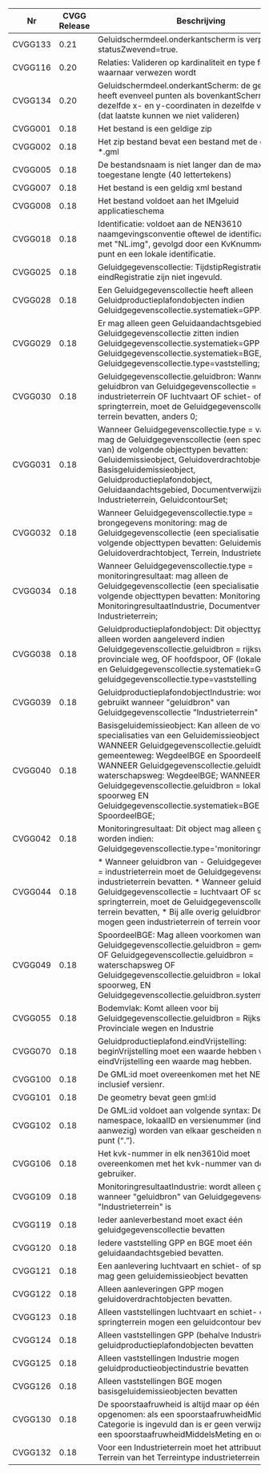 |Nr      |CVGG Release|Beschrijving                                                                                                                                                                                                                                                                                                                                                                                |
|--------|------------|--------------------------------------------------------------------------------------------------------------------------------------------------------------------------------------------------------------------------------------------------------------------------------------------------------------------------------------------------------------------------------------------|
|CVGG133 |0.21        |Geluidschermdeel.onderkantscherm is verplicht indien statusZwevend=true.                                                                                                                                                                                                                                                                                                                 |
|CVGG116 |0.20        |Relaties: Valideren op kardinaliteit en type feature waarnaar verwezen wordt                                                                                                                                                                                                                                                                                                                |
|CVGG134 |0.20        |Geluidschermdeel.onderkant­Scherm: de geometrie heeft evenveel punten als bovenkant­Scherm met dezelfde x- en y-coordinaten in dezelfde volgorde. (dat laatste kunnen we niet valideren)                                                                                                                                                                                                    |
|CVGG001 |0.18        |Het bestand is een geldige zip                                                                                                                                                                                                                                                                                                                                                              |
|CVGG002 |0.18        |Het zip bestand bevat een bestand met de extensie *.gml                                                                                                                                                                                                                                                                                                                                     |
|CVGG005 |0.18        |De bestandsnaam is niet langer dan de maximale toegestane lengte (40 lettertekens)                                                                                                                                                                                                                                                                                                          |
|CVGG007 |0.18        |Het bestand is een geldig xml bestand                                                                                                                                                                                                                                                                                                                                                       |
|CVGG008 |0.18        |Het bestand voldoet aan het IMgeluid applicatieschema                                                                                                                                                                                                                                                                                                                                       |
|CVGG018 |0.18        |Identificatie: voldoet aan de NEN3610 naamgevingsconventie oftewel de identificatie begint met "NL.img", gevolgd door een KvKnummer, een punt en een lokale identificatie.                                                                                                                                                                                                                  |
|CVGG025 |0.18        |Geluidgegevenscollectie: TijdstipRegistratie en eindRegistratie zijn niet ingevuld.                                                                                                                                                                                                                                                                                                         |
|CVGG028 |0.18        |Een Geluidgegevenscollectie heeft alleen Geluidproductieplafondobjecten indien Geluidgegevenscollectie.systematiek=GPP.                                                                                                                                                                                                                                                                     |
|CVGG029 |0.18        |Er mag alleen geen Geluidaandachtsgebied in een Geluidgegevenscollectie zitten indien Geluidgegevenscollectie.systematiek=GPP of Geluidgegevenscollectie.systematiek=BGE, EN het Geluidgegevenscollectie.type=vaststelling;                                                                                                                                                                 |
|CVGG030 |0.18        |Geluidgegevenscollectie.geluidbron: Wanneer geluidbron van Geluidgegevenscollectie = industrieterrein OF luchtvaart OF schiet- of springterrein, moet de Geluidgegevenscollectie 1 terrein bevatten, anders 0;                                                                                                                                                                              |
|CVGG031 |0.18        |Wanneer Geluidgegevenscollectie.type = vaststelling: mag de Geluidgegevenscollectie (een specialisatie van) de volgende objecttypen bevatten: Geluidemissieobject, Geluidoverdrachtobject, Basisgeluidemissieobject, Geluidproductieplafondobject, Geluidaandachtsgebied, Documentverwijzing,  Terrein, Industrieterrein, GeluidcontourSet;                                                 |
|CVGG032 |0.18        |Wanneer Geluidgegevenscollectie.type = brongegevens monitoring: mag de Geluidgegevenscollectie (een specialisatie van) de volgende objecttypen bevatten: Geluidemissieobject, Geluidoverdrachtobject, Terrein, Industrieterrein;                                                                                                                                                            |
|CVGG034 |0.18        |Wanneer Geluidgegevenscollectie.type = monitoringresultaat: mag alleen de Geluidgegevenscollectie (een specialisatie van) de volgende objecttypen bevatten: Monitoringresultaat, MonitoringresultaatIndustrie,  Documentverwijzing,  Industrieterrein;                                                                                                                                      |
|CVGG038 |0.18        |Geluidproductieplafondobject: Dit objecttype kan alleen worden aangeleverd indien Geluidgegevenscollectie.geluidbron = rijksweg, OF provinciale weg, OF hoofdspoor, OF (lokale spoorweg en Geluidgegevenscollectie.systematiek=GPP ); EN geluidgegevenscollectie.type=vaststelling                                                                                                          |
|CVGG039 |0.18        |GeluidproductieplafondobjectIndustrie: wordt alleen gebruikt wanneer "geluidbron" van Geluidgegevenscollectie "Industrieterrein" is                                                                                                                                                                                                                                                         |
|CVGG040 |0.18        |Basisgeluidemissieobject: Kan alleen de volgende specialisaties van een Geluidemissieobject bevatten: WANNEER Geluidgegevenscollectie.geluidbron = gemeenteweg: WegdeelBGE en SpoordeelBGE; WANNEER Geluidgegevenscollectie.geluidbron = waterschapsweg: WegdeelBGE; WANNEER Geluidgegevenscollectie.geluidbron = lokale spoorweg EN Geluidgegevenscollectie.systematiek=BGE : SpoordeelBGE;|
|CVGG042 |0.18        |Monitoringresultaat: Dit object mag alleen gebruikt worden indien: Geluidgegevenscollectie.type='monitoringresultaat'.                                                                                                                                                                                                                                                                      |
|CVGG044 |0.18        |* Wanneer geluidbron van -  Geluidgegevenscollectie = industrieterrein moet de Geluidgegevenscollectie 1 industrieterrein bevatten.  * Wanneer geluidbron van Geluidgegevenscollectie = luchtvaart OF schiet- of springterrein, moet de Geluidgegevenscollectie 1 terrein bevatten,  * Bij alle overig geluidbronnen mogen geen industrieterrein of terrein voorkomen                       |
|CVGG049 |0.18        |SpoordeelBGE: Mag alleen voorkomen wanneer: Geluidgegevenscollectie.geluidbron = gemeenteweg OF Geluidgegevenscollectie.geluidbron = waterschapsweg OF Geluidgegevenscollectie.geluidbron = lokale spoorweg, EN Geluidgegevenscollectie.geluidbron.systematiek=BGE;                                                                                                                         |
|CVGG055 |0.18        |Bodemvlak: Komt alleen voor bij Geluidgegevenscollectie.geluidbron = Rijkswegen, Provinciale wegen en Industrie                                                                                                                                                                                                                                                                             |
|CVGG070 |0.18        |Geluidproductieplafond.eindVrijstelling: beginVrijstelling moet een waarde hebben voordat eindVrijstelling een waarde mag hebben.                                                                                                                                                                                                                                                           |
|CVGG100 |0.18        |De GML:id moet overeenkomen met het NEN3610ID inclusief versienr.                                                                                                                                                                                                                                                                                                                           |
|CVGG101 |0.18        |De geometry bevat geen gml:id                                                                                                                                                                                                                                                                                                                                                               |
|CVGG102 |0.18        |De GML:id voldoet aan volgende syntax: De  namespace, lokaalID en versienummer (indien aanwezig) worden van elkaar gescheiden met een punt (“.”).                                                                                                                                                                                                                                           |
|CVGG106 |0.18        |Het kvk-nummer in elk nen3610id moet overeenkomen met het kvk-nummer van de gebruiker.                                                                                                                                                                                                                                                                                                      |
|CVGG109 |0.18        |MonitoringresultaatIndustrie:  wordt alleen gebruikt wanneer "geluidbron" van Geluidgegevenscollectie "Industrieterrein" is                                                                                                                                                                                                                                                                 |
|CVGG119 |0.18        |Ieder aanleverbestand moet exact één geluidgegevenscollectie bevatten                                                                                                                                                                                                                                                                                                                       |
|CVGG120 |0.18        |Iedere vaststelling GPP en BGE moet één geluidaandachtsgebied bevatten.                                                                                                                                                                                                                                                                                                                     |
|CVGG121 |0.18        |Een aanlevering luchtvaart en schiet- of springterrein mag geen geluidemissieobject bevatten                                                                                                                                                                                                                                                                                                |
|CVGG122 |0.18        |Alleen aanleveringen GPP mogen geluidoverdrachtobjecten bevatten.                                                                                                                                                                                                                                                                                                                           |
|CVGG123 |0.18        |Alleen vaststellingen luchtvaart en schiet- of springterrein mogen een geluidcontour bevatten                                                                                                                                                                                                                                                                                               |
|CVGG124 |0.18        |Alleen vaststellingen GPP (behalve Industrie) mogen geluidproductieplafondobjecten bevatten                                                                                                                                                                                                                                                                                                 |
|CVGG125 |0.18        |Alleen vaststellingen Industrie mogen geluidproductieobjectindustrie bevatten                                                                                                                                                                                                                                                                                                               |
|CVGG126 |0.18        |Alleen vaststellingen BGE mogen basisgeluidemissieobjecten bevatten                                                                                                                                                                                                                                                                                                                         |
|CVGG130 |0.18        |De spoorstaafruwheid is altijd maar op één manier opgenomen: als een spoorstaafruwheid­Middels­Categorie is ingevuld dan is er geen verwijzing naar een  spoorstaafruwheid­Middels­Meting en omgekeerd.                                                                                                                                                                                 |
|CVGG132 |0.18        |Voor een Industrieterrein moet het attribuut type­Terrein van het Terreintype industrieterrein zijn.                                                                                                                                                                                                                                                                                        |
